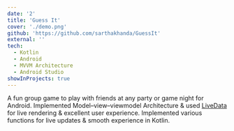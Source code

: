 ```yaml
---
date: '2'
title: 'Guess It'
cover: './demo.png'
github: 'https://github.com/sarthakhanda/GuessIt'
external: ''
tech:
  - Kotlin
  - Android
  - MVVM Architecture
  - Android Studio
showInProjects: true
---
```


A fun group game to play with friends at any party or game night for Android.
Implemented Model–view–viewmodel Architecture & used [LiveData](https://developer.android.com/topic/libraries/architecture/livedata) for live rendering & excellent user experience.
Implemented various functions for live updates & smooth experience in Kotlin.